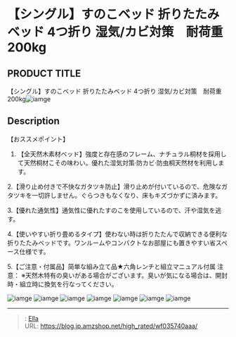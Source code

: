 # 【シングル】すのこベッド 折りたたみベッド 4つ折り 湿気/カビ対策　耐荷重200kg


## PRODUCT TITLE 

【シングル】すのこベッド 折りたたみベッド 4つ折り 湿気/カビ対策　耐荷重200kg![iamge](https://b2bfiles1.gigab2b.cn/image/wkseller/301/pp004034/002_s.jpg)

## Description


【おススメポイント】
1. 【全天然木素材ベッド】強度と存在感のフレーム、ナチュラル桐材を採用して天然桐材こその味わい。優れた湿気対策·防カビ·防虫桐天然材を利用します。

2.【滑り止め付きで不快なガタツキ防止】滑り止めが付いているので、危険なガタツキを一切許しません。ぐらつきもなくなり、床もキズづかずに済みます。


3.【優れた通気性】通気性に優れたすのこを使用しているので、汗や湿気を逃す。

4.【使いやすい折り畳めるタイプ】使わない時は折りたたんで収納できる便利な折りたたみベッドです。ワンルームやコンパクトなお部屋にも置きやすい省スペース仕様です。

5.【ご注意・付属品】简単な組み立て品★六角レンチと組立マニュアル付属
注意：
※天然木特有の臭いがある場合がございます。臭いが気になる場合は、開封時・組立時に換気を行なってください。





![iamge](https://b2bfiles1.gigab2b.cn/image/wkseller/301/pp004034/004_sd-d.jpg)
![iamge](https://b2bfiles1.gigab2b.cn/image/wkseller/301/pp004034/005.jpg)
![iamge](https://b2bfiles1.gigab2b.cn/image/wkseller/301/pp004034/006.jpg)
![iamge](https://b2bfiles1.gigab2b.cn/image/wkseller/301/pp004034/007.jpg)
![iamge](https://b2bfiles1.gigab2b.cn/image/wkseller/301/pp004034/008.jpg)
![iamge](nan)
![iamge](nan)


---

> : [Ella](https://blog.jp.amzshop.net/)  
> URL: https://blog.jp.amzshop.net/high_rated/wf035740aaa/  

